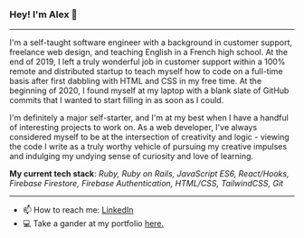 ### Hey! I'm Alex 👋

---

I'm a self-taught software engineer with a background in customer support, freelance web design, and teaching English in a French high school. At the end of 2019, I left a truly wonderful job in customer support within a 100% remote and distributed startup to teach myself how to code on a full-time basis after first dabbling with HTML and CSS in my free time. At the beginning of 2020, I found myself at my laptop with a blank slate of GitHub commits that I wanted to start filling in as soon as I could.

I'm definitely a major self-starter, and I'm at my best when I have a handful of interesting projects to work on. As a web developer, I've always considered myself to be at the intersection of creativity and logic - viewing the code I write as a truly worthy vehicle of pursuing my creative impulses and indulging my undying sense of curiosity and love of learning.

**My current tech stack**: _Ruby, Ruby on Rails, JavaScript ES6, React/Hooks, Firebase Firestore, Firebase Authentication, HTML/CSS, TailwindCSS, Git_

---

- 📫 How to reach me: [LinkedIn](https://www.linkedin.com/in/alex-morton-creative/)
- 💻 Take a gander at my portfolio [here.](https://alexlsalt.github.io/)
